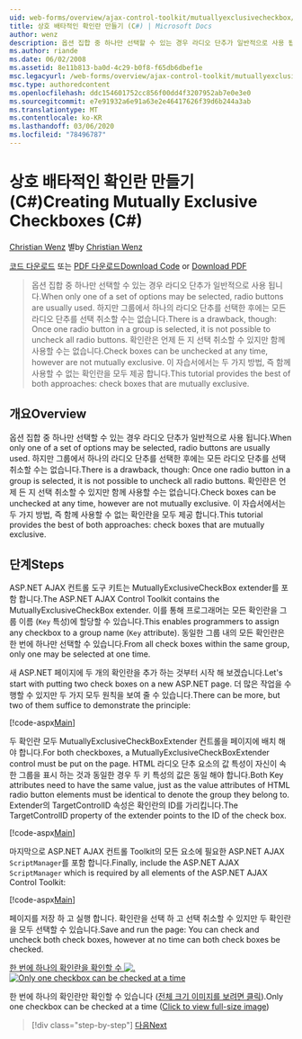 ```yaml
---
uid: web-forms/overview/ajax-control-toolkit/mutuallyexclusivecheckbox/creating-mutually-exclusive-checkboxes-cs
title: 상호 배타적인 확인란 만들기 (C#) | Microsoft Docs
author: wenz
description: 옵션 집합 중 하나만 선택할 수 있는 경우 라디오 단추가 일반적으로 사용 됩니다. 그러나 그룹에서 하나의 라디오 단추를 선택 하면 단점이 있습니다,...
ms.author: riande
ms.date: 06/02/2008
ms.assetid: 8e11b813-ba0d-4c29-b0f8-f65db6dbef1e
msc.legacyurl: /web-forms/overview/ajax-control-toolkit/mutuallyexclusivecheckbox/creating-mutually-exclusive-checkboxes-cs
msc.type: authoredcontent
ms.openlocfilehash: ddc154601752cc856f00dd4f3207952ab7e0e3e0
ms.sourcegitcommit: e7e91932a6e91a63e2e46417626f39d6b244a3ab
ms.translationtype: MT
ms.contentlocale: ko-KR
ms.lasthandoff: 03/06/2020
ms.locfileid: "78496787"
---
```

# <a name="creating-mutually-exclusive-checkboxes-c"></a><span data-ttu-id="91ae5-104">상호 배타적인 확인란 만들기(C#)</span><span class="sxs-lookup"><span data-stu-id="91ae5-104">Creating Mutually Exclusive Checkboxes (C#)</span></span>

<span data-ttu-id="91ae5-105">[Christian Wenz](https://github.com/wenz) 별</span><span class="sxs-lookup"><span data-stu-id="91ae5-105">by [Christian Wenz](https://github.com/wenz)</span></span>

<span data-ttu-id="91ae5-106">[코드 다운로드](https://download.microsoft.com/download/9/3/f/93f8daea-bebd-4821-833b-95205389c7d0/MutuallyExclusiveCheckBox0.cs.zip) 또는 [PDF 다운로드](https://download.microsoft.com/download/b/6/a/b6ae89ee-df69-4c87-9bfb-ad1eb2b23373/mutuallyexclusivecheckbox0CS.pdf)</span><span class="sxs-lookup"><span data-stu-id="91ae5-106">[Download Code](https://download.microsoft.com/download/9/3/f/93f8daea-bebd-4821-833b-95205389c7d0/MutuallyExclusiveCheckBox0.cs.zip) or [Download PDF](https://download.microsoft.com/download/b/6/a/b6ae89ee-df69-4c87-9bfb-ad1eb2b23373/mutuallyexclusivecheckbox0CS.pdf)</span></span>

> <span data-ttu-id="91ae5-107">옵션 집합 중 하나만 선택할 수 있는 경우 라디오 단추가 일반적으로 사용 됩니다.</span><span class="sxs-lookup"><span data-stu-id="91ae5-107">When only one of a set of options may be selected, radio buttons are usually used.</span></span> <span data-ttu-id="91ae5-108">하지만 그룹에서 하나의 라디오 단추를 선택한 후에는 모든 라디오 단추를 선택 취소할 수는 없습니다.</span><span class="sxs-lookup"><span data-stu-id="91ae5-108">There is a drawback, though: Once one radio button in a group is selected, it is not possible to uncheck all radio buttons.</span></span> <span data-ttu-id="91ae5-109">확인란은 언제 든 지 선택 취소할 수 있지만 함께 사용할 수는 없습니다.</span><span class="sxs-lookup"><span data-stu-id="91ae5-109">Check boxes can be unchecked at any time, however are not mutually exclusive.</span></span> <span data-ttu-id="91ae5-110">이 자습서에서는 두 가지 방법, 즉 함께 사용할 수 없는 확인란을 모두 제공 합니다.</span><span class="sxs-lookup"><span data-stu-id="91ae5-110">This tutorial provides the best of both approaches: check boxes that are mutually exclusive.</span></span>

## <a name="overview"></a><span data-ttu-id="91ae5-111">개요</span><span class="sxs-lookup"><span data-stu-id="91ae5-111">Overview</span></span>

<span data-ttu-id="91ae5-112">옵션 집합 중 하나만 선택할 수 있는 경우 라디오 단추가 일반적으로 사용 됩니다.</span><span class="sxs-lookup"><span data-stu-id="91ae5-112">When only one of a set of options may be selected, radio buttons are usually used.</span></span> <span data-ttu-id="91ae5-113">하지만 그룹에서 하나의 라디오 단추를 선택한 후에는 모든 라디오 단추를 선택 취소할 수는 없습니다.</span><span class="sxs-lookup"><span data-stu-id="91ae5-113">There is a drawback, though: Once one radio button in a group is selected, it is not possible to uncheck all radio buttons.</span></span> <span data-ttu-id="91ae5-114">확인란은 언제 든 지 선택 취소할 수 있지만 함께 사용할 수는 없습니다.</span><span class="sxs-lookup"><span data-stu-id="91ae5-114">Check boxes can be unchecked at any time, however are not mutually exclusive.</span></span> <span data-ttu-id="91ae5-115">이 자습서에서는 두 가지 방법, 즉 함께 사용할 수 없는 확인란을 모두 제공 합니다.</span><span class="sxs-lookup"><span data-stu-id="91ae5-115">This tutorial provides the best of both approaches: check boxes that are mutually exclusive.</span></span>

## <a name="steps"></a><span data-ttu-id="91ae5-116">단계</span><span class="sxs-lookup"><span data-stu-id="91ae5-116">Steps</span></span>

<span data-ttu-id="91ae5-117">ASP.NET AJAX 컨트롤 도구 키트는 MutuallyExclusiveCheckBox extender를 포함 합니다.</span><span class="sxs-lookup"><span data-stu-id="91ae5-117">The ASP.NET AJAX Control Toolkit contains the MutuallyExclusiveCheckBox extender.</span></span> <span data-ttu-id="91ae5-118">이를 통해 프로그래머는 모든 확인란을 그룹 이름 (`Key` 특성)에 할당할 수 있습니다.</span><span class="sxs-lookup"><span data-stu-id="91ae5-118">This enables programmers to assign any checkbox to a group name (`Key` attribute).</span></span> <span data-ttu-id="91ae5-119">동일한 그룹 내의 모든 확인란은 한 번에 하나만 선택할 수 있습니다.</span><span class="sxs-lookup"><span data-stu-id="91ae5-119">From all check boxes within the same group, only one may be selected at one time.</span></span>

<span data-ttu-id="91ae5-120">새 ASP.NET 페이지에 두 개의 확인란을 추가 하는 것부터 시작 해 보겠습니다.</span><span class="sxs-lookup"><span data-stu-id="91ae5-120">Let's start with putting two check boxes on a new ASP.NET page.</span></span> <span data-ttu-id="91ae5-121">더 많은 작업을 수행할 수 있지만 두 가지 모두 원칙을 보여 줄 수 있습니다.</span><span class="sxs-lookup"><span data-stu-id="91ae5-121">There can be more, but two of them suffice to demonstrate the principle:</span></span>

[!code-aspx[Main](creating-mutually-exclusive-checkboxes-cs/samples/sample1.aspx)]

<span data-ttu-id="91ae5-122">두 확인란 모두 MutuallyExclusiveCheckBoxExtender 컨트롤을 페이지에 배치 해야 합니다.</span><span class="sxs-lookup"><span data-stu-id="91ae5-122">For both checkboxes, a MutuallyExclusiveCheckBoxExtender control must be put on the page.</span></span> <span data-ttu-id="91ae5-123">HTML 라디오 단추 요소의 값 특성이 자신이 속한 그룹을 표시 하는 것과 동일한 경우 두 키 특성의 값은 동일 해야 합니다.</span><span class="sxs-lookup"><span data-stu-id="91ae5-123">Both Key attributes need to have the same value, just as the value attributes of HTML radio button elements must be identical to denote the group they belong to.</span></span> <span data-ttu-id="91ae5-124">Extender의 TargetControlID 속성은 확인란의 ID를 가리킵니다.</span><span class="sxs-lookup"><span data-stu-id="91ae5-124">The TargetControlID property of the extender points to the ID of the check box.</span></span>

[!code-aspx[Main](creating-mutually-exclusive-checkboxes-cs/samples/sample2.aspx)]

<span data-ttu-id="91ae5-125">마지막으로 ASP.NET AJAX 컨트롤 Toolkit의 모든 요소에 필요한 ASP.NET AJAX `ScriptManager`를 포함 합니다.</span><span class="sxs-lookup"><span data-stu-id="91ae5-125">Finally, include the ASP.NET AJAX `ScriptManager` which is required by all elements of the ASP.NET AJAX Control Toolkit:</span></span>

[!code-aspx[Main](creating-mutually-exclusive-checkboxes-cs/samples/sample3.aspx)]

<span data-ttu-id="91ae5-126">페이지를 저장 하 고 실행 합니다. 확인란을 선택 하 고 선택 취소할 수 있지만 두 확인란을 모두 선택할 수 있습니다.</span><span class="sxs-lookup"><span data-stu-id="91ae5-126">Save and run the page: You can check and uncheck both check boxes, however at no time can both check boxes be checked.</span></span>

<span data-ttu-id="91ae5-127">[한 번에 하나의 확인란을 확인할 수 ![.](creating-mutually-exclusive-checkboxes-cs/_static/image2.png)](creating-mutually-exclusive-checkboxes-cs/_static/image1.png)</span><span class="sxs-lookup"><span data-stu-id="91ae5-127">[![Only one checkbox can be checked at a time](creating-mutually-exclusive-checkboxes-cs/_static/image2.png)](creating-mutually-exclusive-checkboxes-cs/_static/image1.png)</span></span>

<span data-ttu-id="91ae5-128">한 번에 하나의 확인란만 확인할 수 있습니다 ([전체 크기 이미지를 보려면 클릭](creating-mutually-exclusive-checkboxes-cs/_static/image3.png)).</span><span class="sxs-lookup"><span data-stu-id="91ae5-128">Only one checkbox can be checked at a time ([Click to view full-size image](creating-mutually-exclusive-checkboxes-cs/_static/image3.png))</span></span>

> [!div class="step-by-step"]
> [<span data-ttu-id="91ae5-129">다음</span><span class="sxs-lookup"><span data-stu-id="91ae5-129">Next</span></span>](creating-mutually-exclusive-checkboxes-vb.md)
